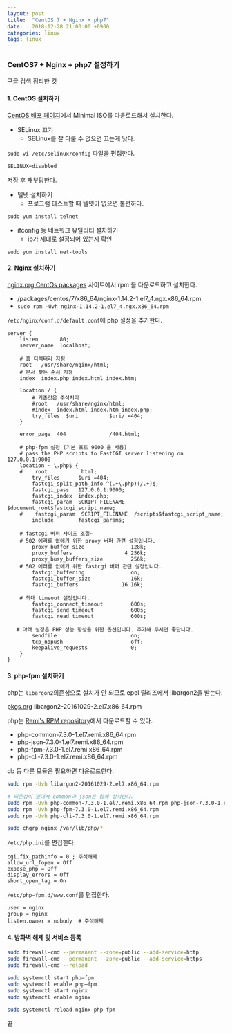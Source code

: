 ```yaml
---
layout: post
title:  "CentOS 7 + Nginx + php7"
date:   2018-12-28 21:00:00 +0900
categories: linux
tags: linux
---
```


### CentOS7 + Nginx + php7 설정하기

구글 검색 정리한 것


#### 1. CentOS 설치하기

[CentOS 배포 페이지](https://centos.org)에서 Minimal ISO를 다운로드해서 설치한다.

* SELinux 끄기
    * SELinux를 잘 다룰 수 없으면 끄는게 낫다.

`sudo vi /etc/selinux/config` 파일을 편집한다.
```
SELINUX=disabled
```

저장 후 재부팅한다.

* 텔넷 설치하기
    * 프로그램 테스트할 때 텔넷이 없으면 불편하다.

`sudo yum install telnet`

* ifconfig 등 네트워크 유틸리티 설치하기
    * ip가 제대로 설정되어 있는지 확인

`sudo yum install net-tools`

#### 2. Nginx 설치하기

[nginx.org CentOs packages](https://nginx.org/packages/centos/) 사이트에서 rpm 을 다운로드하고 설치한다.

* /packages/centos/7/x86_64/nginx-1.14.2-1.el7_4.ngx.x86_64.rpm
* `sudo rpm -Uvh nginx-1.14.2-1.el7_4.ngx.x86_64.rpm`

`/etc/nginx/conf.d/default.conf`에 php 설정을 추가한다.

```
server {
    listen       80;
    server_name  localhost;

    # 홈 디렉터리 지정
    root   /usr/share/nginx/html;
    # 문서 찾는 순서 지정
    index  index.php index.html index.htm;

    location / {
        # 기존것은 주석처리
        #root   /usr/share/nginx/html;
        #index  index.html index.htm index.php;
        try_files  $uri          $uri/ =404;
    }

    error_page  404              /404.html;

    # php-fpm 설정 (기본 포트 9000 을 사용)
    # pass the PHP scripts to FastCGI server listening on 127.0.0.1:9000
    location ~ \.php$ {
    #    root           html;
        try_files      $uri =404;
        fastcgi_split_path_info ^(.+\.php)(/.+)$;
        fastcgi_pass   127.0.0.1:9000;
        fastcgi_index  index.php;
        fastcgi_param  SCRIPT_FILENAME  $document_root$fastcgi_script_name;
    #    fastcgi_param  SCRIPT_FILENAME  /scripts$fastcgi_script_name;
        include        fastcgi_params;

    # fastcgi 버퍼 사이즈 조절~
    # 502 에러를 없애기 위한 proxy 버퍼 관련 설정입니다.
        proxy_buffer_size               128k;
        proxy_buffers                 4 256k;
        proxy_busy_buffers_size         256k; 
    # 502 에러를 없애기 위한 fastcgi 버퍼 관련 설정입니다.
        fastcgi_buffering               on;
        fastcgi_buffer_size             16k;
        fastcgi_buffers              16 16k;
 
    # 최대 timeout 설정입니다.
        fastcgi_connect_timeout         600s;
        fastcgi_send_timeout            600s;
        fastcgi_read_timeout            600s;
 
   # 아래 설정은 PHP 성능 향상을 위한 옵션입니다. 추가해 주시면 좋답니다.
        sendfile                        on;
        tcp_nopush                      off;
        keepalive_requests              0;
    }
}
```

#### 3. php-fpm 설치하기

php는 `libargon2`의존성으로 설치가 안 되므로 epel 릴리즈에서 libargon2을 받는다.

[pkgs.org](https://pkgs.org/download/libargon2(x86-64)) libargon2-20161029-2.el7.x86_64.rpm

php는 [Remi's RPM repository](https://rpms.remirepo.net/enterprise/7/)에서 다운로드할 수 있다.

* php-common-7.3.0-1.el7.remi.x86_64.rpm
* php-json-7.3.0-1.el7.remi.x86_64.rpm
* php-fpm-7.3.0-1.el7.remi.x86_64.rpm
* php-cli-7.3.0-1.el7.remi.x86_64.rpm

db 등 다른 모듈은 필요하면 다운로드한다.

```sh
sudo rpm -Uvh libargon2-20161029-2.el7.x86_64.rpm

# 의존성이 있어서 common과 json은 함께 설치한다.
sudo rpm -Uvh php-common-7.3.0-1.el7.remi.x86_64.rpm php-json-7.3.0-1.el7.remi.x86_64.rpm 
sudo rpm -Uvh php-fpm-7.3.0-1.el7.remi.x86_64.rpm 
sudo rpm -Uvh php-cli-7.3.0-1.el7.remi.x86_64.rpm 

sudo chgrp nginx /var/lib/php/*
```

`/etc/php.ini`를 편집한다.

```
cgi.fix_pathinfo = 0 ; 주석해제
allow_url_fopen = Off
expose_php = Off
display_errors = Off
short_open_tag = On
```

`/etc/php–fpm.d/www.conf`를 편집한다.

```
user = nginx 
group = nginx
listen.owner = nobody  # 주석해제
```


#### 4. 방화벽 해제 및 서비스 등록

```sh
sudo firewall-cmd --permanent --zone=public --add-service=http
sudo firewall-cmd --permanent --zone=public --add-service=https
sudo firewall-cmd --reload

sudo systemctl start php–fpm
sudo systemctl enable php–fpm
sudo systemctl start nginx
sudo systemctl enable nginx

sudo systemctl reload nginx php–fpm
```

끝
